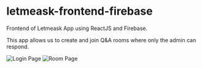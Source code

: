 # letmeask-frontend-firebase
Frontend of Letmeask App using ReactJS and Firebase.

This app allows us to create and join Q&A rooms where only the admin can respond.

![Login Page](https://github.com/gcmendes22/letmeask-frontend-firebase/blob/master/readme_images/login.PNG)
![Room Page](https://github.com/gcmendes22/letmeask-frontend-firebase/blob/master/readme_images/room.PNG)
